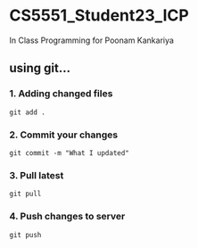 # CS5551_Student23_ICP
In Class Programming for Poonam Kankariya



## using git...

### 1. Adding changed files

```git add .```

### 2. Commit your changes

```git commit -m "What I updated"```

### 3. Pull latest

```git pull```

### 4. Push changes to server

```git push```